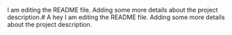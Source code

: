 I am editing the README file. Adding some more details about the project 
description.# A
hey
I am editing the README file. Adding some more details about the project 
description.
